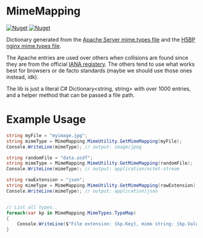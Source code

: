 # MimeMapping

[![Nuget](https://img.shields.io/nuget/v/VisualOn.MimeMapping)](https://www.nuget.org/packages/VisualOn.MimeMapping/) [![Nuget](https://img.shields.io/nuget/dt/VisualOn.MimeMapping)](https://www.nuget.org/packages/VisualOn.MimeMapping/)

Dictionary generated from the [Apache Server mime.types file](http://svn.apache.org/repos/asf/httpd/httpd/trunk/docs/conf/mime.types) and 
the [H5BP nginx mime.types file](https://github.com/h5bp/server-configs-nginx/blob/master/mime.types).

The Apache entries are used over others when collisions are found since they are from the official [IANA registery](http://www.iana.org/assignments/media-types). The others tend to use what works best for browsers or de facto standards (maybe we should use those ones instead, idk).

The lib is just a literal C# Dictionary<string, string> with over 1000 entries, and a helper method that can be passed a file path. 


# Example Usage
``` C#
string myFile = "myimage.jpg";
string mimeType = MimeMapping.MimeUtility.GetMimeMapping(myFile);
Console.WriteLine(mimeType); // output: image/jpeg

string randomFile = "data.asdf";
string mimeType = MimeMapping.MimeUtility.GetMimeMapping(randomFile);
Console.WriteLine(mimeType); // output: application/octet-stream

string rawExtension = "json";
string mimeType = MimeMapping.MimeUtility.GetMimeMapping(rawExtension);
Console.WriteLine(mimeType); // output: application/json


// List all types..
foreach(var kp in MimeMapping.MimeTypes.TypeMap)
{
	Console.WriteLine($"File extension: {kp.Key}, mime string: {kp.Value}");
}
```
